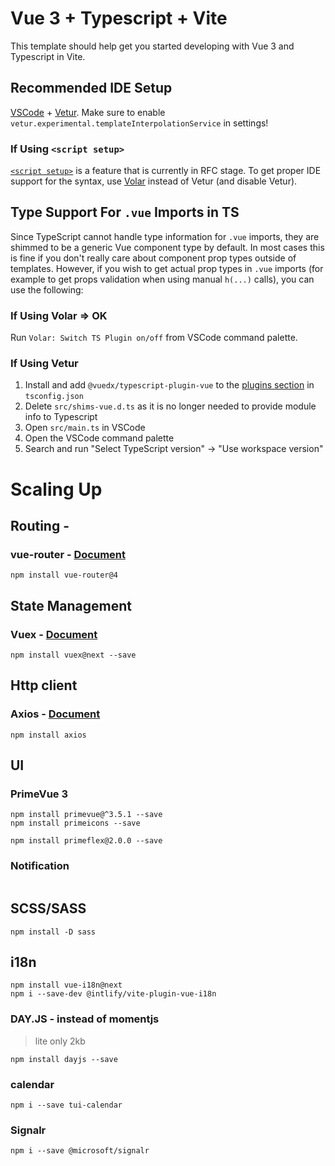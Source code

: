 # Vue 3 + Typescript + Vite

This template should help get you started developing with Vue 3 and Typescript in Vite.

## Recommended IDE Setup

[VSCode](https://code.visualstudio.com/) + [Vetur](https://marketplace.visualstudio.com/items?itemName=octref.vetur). Make sure to enable `vetur.experimental.templateInterpolationService` in settings!

### If Using `<script setup>`

[`<script setup>`](https://github.com/vuejs/rfcs/pull/227) is a feature that is currently in RFC stage. To get proper IDE support for the syntax, use [Volar](https://marketplace.visualstudio.com/items?itemName=johnsoncodehk.volar) instead of Vetur (and disable Vetur).

## Type Support For `.vue` Imports in TS

Since TypeScript cannot handle type information for `.vue` imports, they are shimmed to be a generic Vue component type by default. In most cases this is fine if you don't really care about component prop types outside of templates. However, if you wish to get actual prop types in `.vue` imports (for example to get props validation when using manual `h(...)` calls), you can use the following:

### If Using Volar => OK

Run `Volar: Switch TS Plugin on/off` from VSCode command palette.

### If Using Vetur

1. Install and add `@vuedx/typescript-plugin-vue` to the [plugins section](https://www.typescriptlang.org/tsconfig#plugins) in `tsconfig.json`
2. Delete `src/shims-vue.d.ts` as it is no longer needed to provide module info to Typescript
3. Open `src/main.ts` in VSCode
4. Open the VSCode command palette
5. Search and run "Select TypeScript version" -> "Use workspace version"


# Scaling Up

## Routing - 

### vue-router - [Document](https://next.router.vuejs.org/guide/)

```
npm install vue-router@4
```

## State Management

### Vuex - [Document](https://next.vuex.vuejs.org/)

```
npm install vuex@next --save
```

## Http client

### Axios - [Document](https://axios-http.com/docs/intro)

```
npm install axios
```

## UI

### PrimeVue 3

```
npm install primevue@^3.5.1 --save
npm install primeicons --save

npm install primeflex@2.0.0 --save
```

### Notification

```

```

## SCSS/SASS

``` 
npm install -D sass
```

## i18n

```
npm install vue-i18n@next
npm i --save-dev @intlify/vite-plugin-vue-i18n
```

### DAY.JS - instead of momentjs
> lite only 2kb

```
npm install dayjs --save
```

### calendar

```
npm i --save tui-calendar
```

### Signalr

```
npm i --save @microsoft/signalr
```
